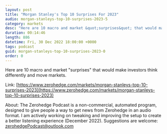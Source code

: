 ```yaml
---
layout: post
title: "Morgan Stanley's Top 10 Surprises For 2023"
audio: morgan-stanleys-top-10-surprises-2023-5
category: markets
desc: "Here are 10 macro and market &quot;surprises&quot; that would make investors think differently and move markets."
duration: 00:14:46
length: 886
datetime: Fri, 30 Dec 2022 18:00:00 +0000
tags: podcast
guid: morgan-stanleys-top-10-surprises-2023-0
order: 0
---
```

Here are 10 macro and market &quot;surprises&quot; that would make investors think differently and move markets.

Link: [https://www.zerohedge.com/markets/morgan-stanleys-top-10-surprises-2023](https://www.zerohedge.com/markets/morgan-stanleys-top-10-surprises-2023)

About: The Zerohedge Podcast is a non-commercial, automated program, designed to give people a way to get news from Zerohedge in an audio format.  I am actively working on tweaking and improving the setup to create a better listening experience (December 2022).  Suggestions are welcome: [zerohedgePodcast@outlook.com](mailto:zerohedgePodcast@outlook.com)
